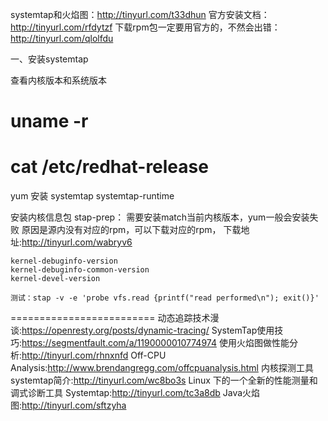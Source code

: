 systemtap和火焰图：http://tinyurl.com/t33dhun
官方安装文档：http://tinyurl.com/rfdytzf
下载rpm包一定要用官方的，不然会出错：http://tinyurl.com/qlolfdu

一、安装systemtap

查看内核版本和系统版本
# uname -r
# cat /etc/redhat-release

yum 安装 systemtap systemtap-runtime

安装内核信息包 stap-prep：
	需要安装match当前内核版本，yum一般会安装失败
	原因是源内没有对应的rpm，可以下载对应的rpm，
	下载地址:http://tinyurl.com/wabryv6

	kernel-debuginfo-version
	kernel-debuginfo-common-version
	kernel-devel-version

	测试：stap -v -e 'probe vfs.read {printf("read performed\n"); exit()}'

=========================
动态追踪技术漫谈:https://openresty.org/posts/dynamic-tracing/
SystemTap使用技巧:https://segmentfault.com/a/1190000010774974
使用火焰图做性能分析:http://tinyurl.com/rhnxnfd
Off-CPU Analysis:http://www.brendangregg.com/offcpuanalysis.html
内核探测工具systemtap简介:http://tinyurl.com/wc8bo3s
Linux 下的一个全新的性能测量和调式诊断工具 Systemtap:http://tinyurl.com/tc3a8db
Java火焰图:http://tinyurl.com/sftzyha

